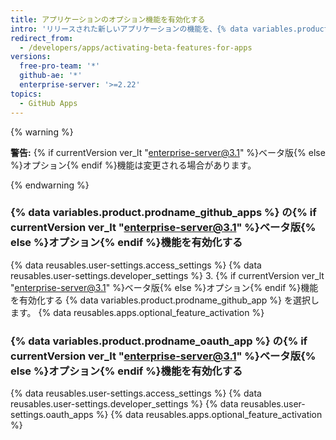 ```yaml
---
title: アプリケーションのオプション機能を有効化する
intro: 'リリースされた新しいアプリケーションの機能を、{% data variables.product.prodname_github_apps %} および {% data variables.product.prodname_oauth_app %} でテストできます。'
redirect_from:
  - /developers/apps/activating-beta-features-for-apps
versions:
  free-pro-team: '*'
  github-ae: '*'
  enterprise-server: '>=2.22'
topics:
  - GitHub Apps
---
```


{% warning %}

**警告:** {% if currentVersion ver_lt "enterprise-server@3.1" %}ベータ版{% else %}オプション{% endif %}機能は変更される場合があります。

{% endwarning %}

### {% data variables.product.prodname_github_apps %} の{% if currentVersion ver_lt "enterprise-server@3.1" %}ベータ版{% else %}オプション{% endif %}機能を有効化する

{% data reusables.user-settings.access_settings %}
{% data reusables.user-settings.developer_settings %}
3. {% if currentVersion ver_lt "enterprise-server@3.1" %}ベータ版{% else %}オプション{% endif %}機能を有効化する {% data variables.product.prodname_github_app %} を選択します。
{% data reusables.apps.optional_feature_activation %}

### {% data variables.product.prodname_oauth_app %} の{% if currentVersion ver_lt "enterprise-server@3.1" %}ベータ版{% else %}オプション{% endif %}機能を有効化する

{% data reusables.user-settings.access_settings %}
{% data reusables.user-settings.developer_settings %}
{% data reusables.user-settings.oauth_apps %}
{% data reusables.apps.optional_feature_activation %}
